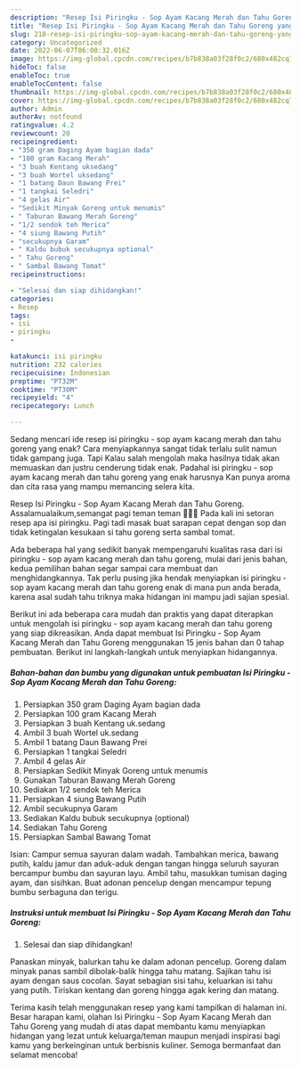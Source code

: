 ```yaml
---
description: "Resep Isi Piringku - Sop Ayam Kacang Merah dan Tahu Goreng yang Menggugah Selera , Enak Banget"
title: "Resep Isi Piringku - Sop Ayam Kacang Merah dan Tahu Goreng yang Menggugah Selera , Enak Banget"
slug: 218-resep-isi-piringku-sop-ayam-kacang-merah-dan-tahu-goreng-yang-menggugah-selera-enak-banget
category: Uncategorized
date: 2022-06-07T06:00:32.016Z
image: https://img-global.cpcdn.com/recipes/b7b838a03f28f0c2/680x482cq70/isi-piringku-sop-ayam-kacang-merah-dan-tahu-goreng-foto-resep-utama.jpg
hideToc: false
enableToc: true
enableTocContent: false
thumbnail: https://img-global.cpcdn.com/recipes/b7b838a03f28f0c2/680x482cq70/isi-piringku-sop-ayam-kacang-merah-dan-tahu-goreng-foto-resep-utama.jpg
cover: https://img-global.cpcdn.com/recipes/b7b838a03f28f0c2/680x482cq70/isi-piringku-sop-ayam-kacang-merah-dan-tahu-goreng-foto-resep-utama.jpg
author: Admin
authorAv: notfound
ratingvalue: 4.2
reviewcount: 20
recipeingredient:
- "350 gram Daging Ayam bagian dada"
- "100 gram Kacang Merah"
- "3 buah Kentang uksedang"
- "3 buah Wortel uksedang"
- "1 batang Daun Bawang Prei"
- "1 tangkai Seledri"
- "4 gelas Air"
- "Sedikit Minyak Goreng untuk menumis"
- " Taburan Bawang Merah Goreng"
- "1/2 sendok teh Merica"
- "4 siung Bawang Putih"
- "secukupnya Garam"
- " Kaldu bubuk secukupnya optional"
- " Tahu Goreng"
- " Sambal Bawang Tomat"
recipeinstructions:

- "Selesai dan siap dihidangkan!"
categories:
- Resep
tags:
- isi
- piringku
- 

katakunci: isi piringku  
nutrition: 232 calories
recipecuisine: Indonesian
preptime: "PT32M"
cooktime: "PT30M"
recipeyield: "4"
recipecategory: Lunch

---
```



Sedang mencari ide resep isi piringku - sop ayam kacang merah dan tahu goreng yang enak? Cara menyiapkannya sangat tidak terlalu sulit namun tidak gampang juga. Tapi Kalau salah mengolah maka hasilnya tidak akan memuaskan dan justru cenderung tidak enak. Padahal isi piringku - sop ayam kacang merah dan tahu goreng yang enak harusnya Kan punya aroma dan cita rasa yang mampu memancing selera kita.


Resep Isi Piringku - Sop Ayam Kacang Merah dan Tahu Goreng. Assalamualaikum,semangat pagi teman teman 🤗🤗🌱 Pada kali ini setoran resep apa isi piringku. Pagi tadi masak buat sarapan cepat dengan sop dan tidak ketingalan kesukaan si tahu goreng serta sambal tomat.

Ada beberapa hal yang sedikit banyak mempengaruhi kualitas rasa dari isi piringku - sop ayam kacang merah dan tahu goreng, mulai dari jenis bahan, kedua pemilihan bahan segar sampai cara membuat dan menghidangkannya. Tak perlu pusing jika hendak menyiapkan isi piringku - sop ayam kacang merah dan tahu goreng enak di mana pun anda berada, karena asal sudah tahu triknya maka hidangan ini mampu jadi sajian spesial.


Berikut ini ada beberapa cara mudah dan praktis yang dapat diterapkan untuk mengolah isi piringku - sop ayam kacang merah dan tahu goreng yang siap dikreasikan. Anda dapat membuat Isi Piringku - Sop Ayam Kacang Merah dan Tahu Goreng menggunakan 15 jenis bahan dan 0 tahap pembuatan. Berikut ini langkah-langkah untuk menyiapkan hidangannya.

<!--inarticleads1-->

##### Bahan-bahan dan bumbu yang digunakan untuk pembuatan Isi Piringku - Sop Ayam Kacang Merah dan Tahu Goreng:

1. Persiapkan 350 gram Daging Ayam bagian dada
1. Persiapkan 100 gram Kacang Merah
1. Persiapkan 3 buah Kentang uk.sedang
1. Ambil 3 buah Wortel uk.sedang
1. Ambil 1 batang Daun Bawang Prei
1. Persiapkan 1 tangkai Seledri
1. Ambil 4 gelas Air
1. Persiapkan Sedikit Minyak Goreng untuk menumis
1. Gunakan  Taburan Bawang Merah Goreng
1. Sediakan 1/2 sendok teh Merica
1. Persiapkan 4 siung Bawang Putih
1. Ambil secukupnya Garam
1. Sediakan  Kaldu bubuk secukupnya (optional)
1. Sediakan  Tahu Goreng
1. Persiapkan  Sambal Bawang Tomat


Isian: Campur semua sayuran dalam wadah. Tambahkan merica, bawang putih, kaldu jamur dan aduk-aduk dengan tangan hingga seluruh sayuran bercampur bumbu dan sayuran layu. Ambil tahu, masukkan tumisan daging ayam, dan sisihkan. Buat adonan pencelup dengan mencampur tepung bumbu serbaguna dan terigu. 

<!--inarticleads2-->

##### Instruksi untuk membuat Isi Piringku - Sop Ayam Kacang Merah dan Tahu Goreng:


1. Selesai dan siap dihidangkan!

Panaskan minyak, balurkan tahu ke dalam adonan pencelup. Goreng dalam minyak panas sambil dibolak-balik hingga tahu matang. Sajikan tahu isi ayam dengan saus cocolan. Sayat sebagian sisi tahu, keluarkan isi tahu yang putih. Tiriskan kentang dan goreng hingga agak kering dan matang. 

Terima kasih telah menggunakan resep yang kami tampilkan di halaman ini. Besar harapan kami, olahan Isi Piringku - Sop Ayam Kacang Merah dan Tahu Goreng yang mudah di atas dapat membantu kamu menyiapkan hidangan yang lezat untuk keluarga/teman maupun menjadi inspirasi bagi kamu yang berkeinginan untuk berbisnis kuliner. Semoga bermanfaat dan selamat mencoba!
